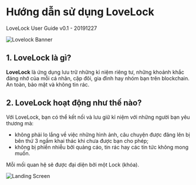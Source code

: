 # Hướng dẫn sử dụng LoveLock

LoveLock User Guide v0.1 - 20191227

![Lovelock Banner](/img/share.png "Love written on the block")

## 1. LoveLock là gì?

**LoveLock** là ứng dụng lưu trữ những kỉ niệm riêng tư, những khoảnh khắc đáng nhớ của mỗi cá nhân, cặp đôi, gia đình hay nhóm bạn trên blockchain. An toàn, bảo mật và không tin rác.

## 2. LoveLock hoạt động như thế nào?

Với LoveLock, bạn có thể kết nối và lưu giữ kỉ niệm với những người bạn yêu thương mà:

- không phải lo lắng về việc những hình ảnh, câu chuyện được đăng lên bị bên thứ 3 ngầm khai thác khi chưa được bạn cho phép;
- không bị phiền nhiễu bởi quảng cáo, tin rác hay các tin tức không mong muốn.

Mỗi mối quan hệ sẽ được đại diện bởi một Lock (khóa).

![Landing Screen](/img/landing.jpg "Lovelock landing screen")
